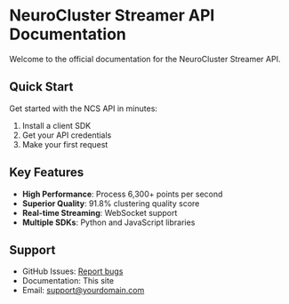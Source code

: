 ﻿<!-- File: docs/index.md
<!-- Description: Homepage for NCS API documentation site
<!-- Last updated: 2025-06-10 08:50:27 -->
# NeuroCluster Streamer API Documentation

Welcome to the official documentation for the NeuroCluster Streamer API.

## Quick Start

Get started with the NCS API in minutes:

1. Install a client SDK
2. Get your API credentials
3. Make your first request

## Key Features

- **High Performance**: Process 6,300+ points per second
- **Superior Quality**: 91.8% clustering quality score
- **Real-time Streaming**: WebSocket support
- **Multiple SDKs**: Python and JavaScript libraries

## Support

- GitHub Issues: [Report bugs](https://github.com/your-org/ncs-api/issues)
- Documentation: This site
- Email: support@yourdomain.com
